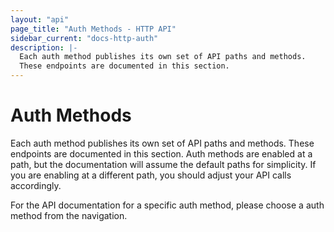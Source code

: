 ```yaml
---
layout: "api"
page_title: "Auth Methods - HTTP API"
sidebar_current: "docs-http-auth"
description: |-
  Each auth method publishes its own set of API paths and methods.
  These endpoints are documented in this section.
---
```


# Auth Methods

Each auth method publishes its own set of API paths and methods. These endpoints
are documented in this section. Auth methods are enabled at a path, but the
documentation will assume the default paths for simplicity. If you are enabling
at a different path, you should adjust your API calls accordingly.

For the API documentation for a specific auth method, please choose a auth
method from the navigation.
